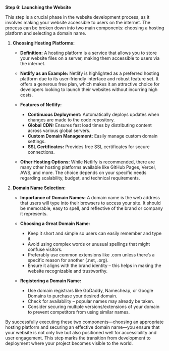 

**Step 6: Launching the Website**

This step is a crucial phase in the website development process, as it involves making your website accessible to users on the internet. The process can be broken down into two main components: choosing a hosting platform and selecting a domain name.

1. **Choosing Hosting Platforms:**

   - **Definition:** A hosting platform is a service that allows you to store your website files on a server, making them accessible to users via the internet.

   - **Netlify as an Example:** Netlify is highlighted as a preferred hosting platform due to its user-friendly interface and robust feature set. It offers a generous free plan, which makes it an attractive choice for developers looking to launch their websites without incurring high costs.

   - **Features of Netlify:**
     - **Continuous Deployment:** Automatically deploys updates when changes are made to the code repository.
     - **Global CDN:** Ensures fast load times by distributing content across various global servers.
     - **Custom Domain Management:** Easily manage custom domain settings.
     - **SSL Certificates:** Provides free SSL certificates for secure connections.
   
   - **Other Hosting Options:** While Netlify is recommended, there are many other hosting platforms available like GitHub Pages, Vercel, AWS, and more. The choice depends on your specific needs regarding scalability, budget, and technical requirements.

2. **Domain Name Selection:**

   - **Importance of Domain Names:** A domain name is the web address that users will type into their browsers to access your site. It should be memorable, easy to spell, and reflective of the brand or company it represents.

   - **Choosing a Great Domain Name:**
     - Keep it short and simple so users can easily remember and type it.
     - Avoid using complex words or unusual spellings that might confuse visitors.
     - Preferably use common extensions like .com unless there’s a specific reason for another (.net, .org).
     - Ensure it aligns with the brand identity – this helps in making the website recognizable and trustworthy.

   - **Registering a Domain Name:**
     - Use domain registrars like GoDaddy, Namecheap, or Google Domains to purchase your desired domain.
     - Check for availability – popular names may already be taken.
     - Consider securing multiple versions/extensions of your domain to prevent competitors from using similar names.

By successfully executing these two components—choosing an appropriate hosting platform and securing an effective domain name—you ensure that your website is not only live but also positioned well for accessibility and user engagement. This step marks the transition from development to deployment where your project becomes visible to the world.
